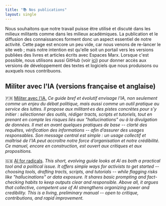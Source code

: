 ```yaml
---
title: "📚 Nos publications"
layout: single
---
```


Nous souhaitons que notre travail puisse être utilisé et discuté dans les milieux militants comme dans les milieux académiques. La publication et le diffusion des connaissances forment donc un aspect essentiel de notre activité. Cette page est encore un peu vide, car nous venons de re-lancer le site web ; mais notre intention est qu'elle soit un portail vers les versions publiées des livres et articles écrits avec Espaces Marx. Lorsque c'est possible, nous utilisons aussi GitHub (voir [ici](https://github.com/espaces-marx)) pour donner accès aux versions de développement des textes et logiciels que nous produisons ou auxquels nous contribuons.

## Militer avec l'IA  (versions française et anglaise)

🇫🇷 [Militer avec l'IA.](https://github.com/espaces-marx/ai-radicals/releases/latest/download/guide_fr.pdf) *Ce guide bref et évolutif envisage l’IA, non seulement comme un enjeu du débat politique, mais aussi comme un outil pratique au service des luttes. Il propose aux militant·es des pistes concrètes pour s’y initier : sélectionner des outils, rédiger tracts, scripts et tutoriels, tout en prenant en compte les risques liés aux "hallucinations" ou à la divulgation de données. Il met en avant quelques pratiques de base -- clarté des requêtes, vérification des informations -- afin d’assurer des usages responsables. Son message central est simple : un usage collectif et maîtrisé de l’IA peut accroître notre force d’organisation et notre crédibilité. Ce manuel, encore en construction, est ouvert aux critiques et aux propositions.*

🇬🇧 [AI for radicals](https://github.com/espaces-marx/ai-radicals/releases/latest/download/guide_en.pdf). *This short, evolving guide looks at AI as both a practical tool and a political issue. It offers simple ways for activists to get started -- choosing tools, drafting tracts, scripts, and tutorials -- while flagging risks like "hallucinations" or data exposure. It shares basic prompting and fact-checking habits to keep outputs clear and responsible. Above all, it argues that collective, competent use of AI strengthens organizing power and credibility. This is a living, preliminary manual -- open to critique, contributions, and rapid improvement.*
